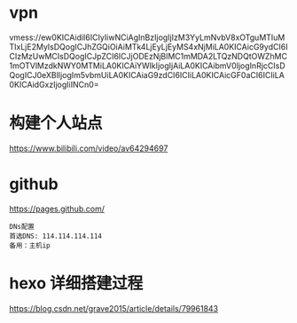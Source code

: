 # vpn	

vmess://ew0KICAidiI6ICIyIiwNCiAgInBzIjogIjIzM3YyLmNvbV8xOTguMTIuMTIxLjE2MyIsDQogICJhZGQiOiAiMTk4LjEyLjEyMS4xNjMiLA0KICAicG9ydCI6ICIzMzUwMCIsDQogICJpZCI6ICJjODEzNjBlMC1mMDA2LTQzNDQtOWZhMC1mOTVlMzdkNWY0MTMiLA0KICAiYWlkIjogIjAiLA0KICAibmV0IjogInRjcCIsDQogICJ0eXBlIjogIm5vbmUiLA0KICAiaG9zdCI6ICIiLA0KICAicGF0aCI6ICIiLA0KICAidGxzIjogIiINCn0=







# 构建个人站点

https://www.bilibili.com/video/av64294697



# github

https://pages.github.com/

```
DNs配置
首选DNS: 114.114.114.114
备用：主机ip
```



# hexo 详细搭建过程

https://blog.csdn.net/grave2015/article/details/79961843